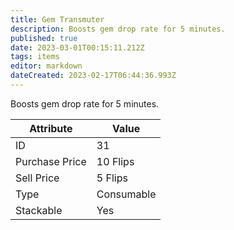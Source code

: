 ```yaml
---
title: Gem Transmuter
description: Boosts gem drop rate for 5 minutes.
published: true
date: 2023-03-01T00:15:11.212Z
tags: items
editor: markdown
dateCreated: 2023-02-17T06:44:36.993Z
---
```


Boosts gem drop rate for 5 minutes.

|Attribute|Value|
|-|-|
|ID|31|
|Purchase Price|10 Flips|
|Sell Price|5 Flips|
|Type|Consumable|
|Stackable|Yes|

